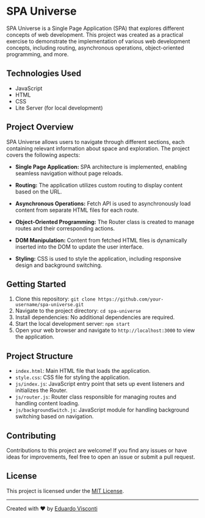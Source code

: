 # SPA Universe

SPA Universe is a Single Page Application (SPA) that explores different concepts of web development. This project was created as a practical exercise to demonstrate the implementation of various web development concepts, including routing, asynchronous operations, object-oriented programming, and more.

## Technologies Used

- JavaScript
- HTML
- CSS
- Lite Server (for local development)

## Project Overview

SPA Universe allows users to navigate through different sections, each containing relevant information about space and exploration. The project covers the following aspects:

- **Single Page Application:** SPA architecture is implemented, enabling seamless navigation without page reloads.

- **Routing:** The application utilizes custom routing to display content based on the URL.

- **Asynchronous Operations:** Fetch API is used to asynchronously load content from separate HTML files for each route.

- **Object-Oriented Programming:** The Router class is created to manage routes and their corresponding actions.

- **DOM Manipulation:** Content from fetched HTML files is dynamically inserted into the DOM to update the user interface.

- **Styling:** CSS is used to style the application, including responsive design and background switching.

## Getting Started

1. Clone this repository: `git clone https://github.com/your-username/spa-universe.git`
2. Navigate to the project directory: `cd spa-universe`
3. Install dependencies: No additional dependencies are required.
4. Start the local development server: `npm start`
5. Open your web browser and navigate to `http://localhost:3000` to view the application.

## Project Structure

- `index.html`: Main HTML file that loads the application.
- `style.css`: CSS file for styling the application.
- `js/index.js`: JavaScript entry point that sets up event listeners and initializes the Router.
- `js/router.js`: Router class responsible for managing routes and handling content loading.
- `js/backgroundSwitch.js`: JavaScript module for handling background switching based on navigation.

## Contributing

Contributions to this project are welcome! If you find any issues or have ideas for improvements, feel free to open an issue or submit a pull request.

## License

This project is licensed under the [MIT License](LICENSE).

---

Created with ❤️ by [Eduardo Visconti](https://github.com/EduardoVisconti)
